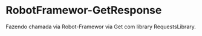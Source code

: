 # RobotFramewor-GetResponse
Fazendo chamada via Robot-Framewor via Get com library RequestsLibrary.
